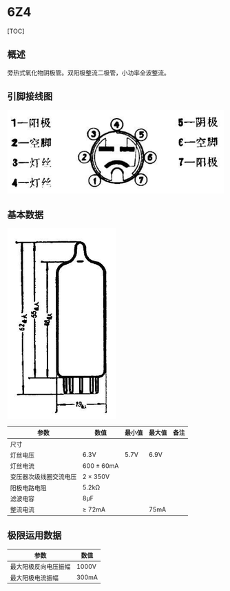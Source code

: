 # 6Z4

[TOC]

## 概述

旁热式氧化物阴极管。双阳极整流二极管，小功率全波整流。

## 引脚接线图

![](../../../../Image/tube/6/6Z4_1.png)

## 基本数据

![](../../../../Image/tube/6/6Z4_2.png)

| 参数           | 数值          | 最小值       | 最大值       | 备注      |
|----------------|---------------|---------------|---------------|---------------|
| 尺寸		 |     |     |     |     |
| 灯丝电压   | 6.3V          | 5.7V   | 6.9V     |           |
| 灯丝电流   | 600 ± 60mA |           |           |           |
| 变压器次级线圈交流电压 | 2 × 350V   |           |       |           |
| 阳极电路电阻 | 5.2kΩ |     |     |      |
| 滤波电容 | 8μF      |          |          |          |
| 整流电流 | ≥ 72mA    |        | 75mA |         |

## 极限运用数据

| 参数                 | 数值  |
| -------------------- | ----- |
| 最大阳极反向电压振幅 | 1000V |
| 最大阳极电流振幅     | 300mA |